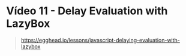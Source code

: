 # Vídeo 11 - Delay Evaluation with LazyBox
> https://egghead.io/lessons/javascript-delaying-evaluation-with-lazybox
